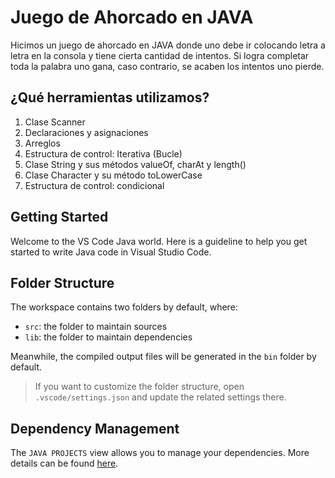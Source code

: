 # Juego de Ahorcado en JAVA

Hicimos un juego de ahorcado en JAVA donde uno debe ir colocando letra a letra en la consola y tiene cierta cantidad de intentos. Si logra completar toda la palabra uno gana, caso contrario, se acaben los intentos uno pierde.

## ¿Qué herramientas utilizamos?

1. Clase Scanner
2. Declaraciones y asignaciones
3. Arreglos
4. Estructura de control: Iterativa (Bucle)
5. Clase String y sus métodos valueOf, charAt y length()
6. Clase Character y su método toLowerCase
7. Estructura de control: condicional



## Getting Started

Welcome to the VS Code Java world. Here is a guideline to help you get started to write Java code in Visual Studio Code.

## Folder Structure

The workspace contains two folders by default, where:

- `src`: the folder to maintain sources
- `lib`: the folder to maintain dependencies

Meanwhile, the compiled output files will be generated in the `bin` folder by default.

> If you want to customize the folder structure, open `.vscode/settings.json` and update the related settings there.

## Dependency Management

The `JAVA PROJECTS` view allows you to manage your dependencies. More details can be found [here](https://github.com/microsoft/vscode-java-dependency#manage-dependencies).
